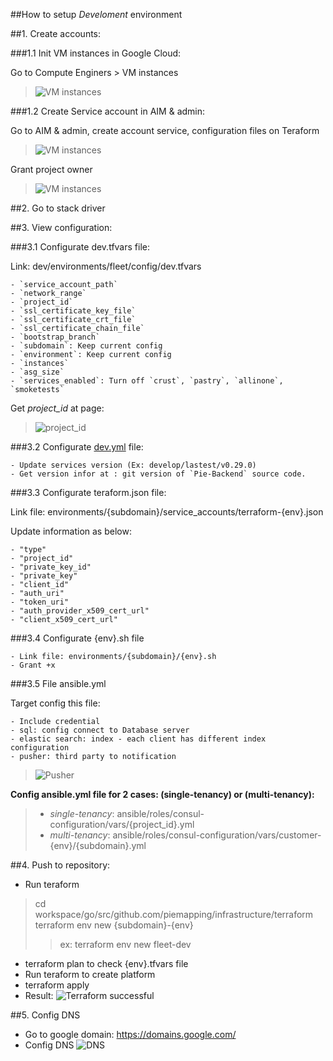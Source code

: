 
##How to setup *Develoment* environment

##1. Create accounts:

###1.1  Init VM instances in Google Cloud:

Go to Compute Enginers > VM instances

> ![VM instances](https://github.com/nguyenthihoangphuong/images/blob/CreateNewClientEnvironment/VM%20instances.png?raw=true)


###1.2  Create Service account in AIM & admin:

Go to AIM & admin, create account service, configuration files on Teraform

> ![VM instances](https://github.com/nguyenthihoangphuong/images/blob/CreateNewClientEnvironment/AIM%20&%20admin,%20create%20account%20service.png?raw=true)

Grant project owner

> ![VM instances](https://github.com/nguyenthihoangphuong/images/blob/CreateNewClientEnvironment/grant%20project%20owner.png?raw=true)

##2. Go to stack driver

##3. View configuration:

###3.1 Configurate dev.tfvars file:

 Link: dev/environments/fleet/config/dev.tfvars
	
	- `service_account_path`
	- `network_range`
	- `project_id`
	- `ssl_certificate_key_file`
	- `ssl_certificate_crt_file`
	- `ssl_certificate_chain_file`
	- `bootstrap_branch`
	- `subdomain`: Keep current config
	- `environment`: Keep current config
	- `instances`
	- `asg_size`
	- `services_enabled`: Turn off `crust`, `pastry`, `allinone`, `smoketests`

Get *project_id* at page:

> ![project_id](https://github.com/nguyenthihoangphuong/images/blob/CreateNewClientEnvironment/project_id.png?raw=true)

###3.2 Configurate [dev.yml](https://github.com/piemapping/infrastructure/blob/dev/environments/fleet/config/dev.yml) file:

	- Update services version (Ex: develop/lastest/v0.29.0) 
	- Get version infor at : git version of `Pie-Backend` source code.
	
###3.3 Configurate teraform.json file: 

Link file: environments/{subdomain}/service_accounts/terraform-{env}.json 

Update information as below:

	- "type"
	- "project_id"
	- "private_key_id"
	- "private_key"
	- "client_id"
	- "auth_uri"
	- "token_uri"
	- "auth_provider_x509_cert_url"
	- "client_x509_cert_url"
	
###3.4 Configurate {env}.sh file 

	- Link file: environments/{subdomain}/{env}.sh 
	- Grant +x

###3.5 File ansible.yml

Target config this file:

	- Include credential
	- sql: config connect to Database server
	- elastic search: index - each client has different index configuration
	- pusher: third party to notification

> ![Pusher](https://github.com/nguyenthihoangphuong/images/blob/CreateNewClientEnvironment/pusher.png?raw=true)

**Config ansible.yml file  for 2 cases: (single-tenancy) or (multi-tenancy):**

> - *single-tenancy*: ansible/roles/consul-configuration/vars/{project_id}.yml
> - *multi-tenancy*: ansible/roles/consul-configuration/vars/customer-{env}/{subdomain}.yml

	
##4. Push to repository:

- Run teraform 	
> cd workspace/go/src/github.com/piemapping/infrastructure/terraform
> terraform env new {subdomain}-{env}
> > ex: terraform env new fleet-dev

- terraform plan to check {env}.tfvars file
- Run teraform to create platform
- terraform apply
- Result:
![Terraform successful](https://github.com/nguyenthihoangphuong/images/blob/CreateNewClientEnvironment/Terraform%20Successful.png?raw=true)

##5. Config DNS

- Go to google domain: https://domains.google.com/
- Config DNS 
![DNS](https://github.com/nguyenthihoangphuong/images/blob/CreateNewClientEnvironment/DNS.png?raw=true)
